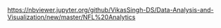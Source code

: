 https://nbviewer.jupyter.org/github/VikasSingh-DS/Data-Analysis-and-Visualization/new/master/NFL%20Analytics

